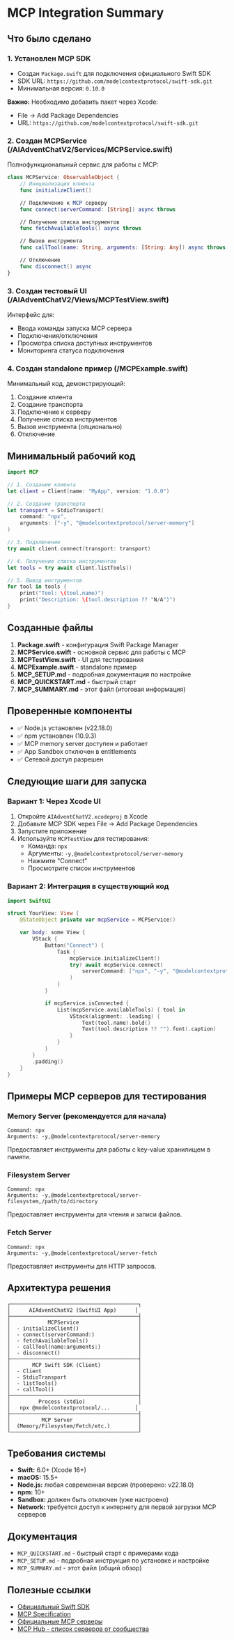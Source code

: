 # MCP Integration Summary

## Что было сделано

### 1. Установлен MCP SDK

- Создан `Package.swift` для подключения официального Swift SDK
- SDK URL: `https://github.com/modelcontextprotocol/swift-sdk.git`
- Минимальная версия: `0.10.0`

**Важно:** Необходимо добавить пакет через Xcode:
- File → Add Package Dependencies
- URL: `https://github.com/modelcontextprotocol/swift-sdk.git`

### 2. Создан MCPService (/AIAdventChatV2/Services/MCPService.swift)

Полнофункциональный сервис для работы с MCP:

```swift
class MCPService: ObservableObject {
    // Инициализация клиента
    func initializeClient()

    // Подключение к MCP серверу
    func connect(serverCommand: [String]) async throws

    // Получение списка инструментов
    func fetchAvailableTools() async throws

    // Вызов инструмента
    func callTool(name: String, arguments: [String: Any]) async throws -> ToolResult

    // Отключение
    func disconnect() async
}
```

### 3. Создан тестовый UI (/AIAdventChatV2/Views/MCPTestView.swift)

Интерфейс для:
- Ввода команды запуска MCP сервера
- Подключения/отключения
- Просмотра списка доступных инструментов
- Мониторинга статуса подключения

### 4. Создан standalone пример (/MCPExample.swift)

Минимальный код, демонстрирующий:
1. Создание клиента
2. Создание транспорта
3. Подключение к серверу
4. Получение списка инструментов
5. Вызов инструмента (опционально)
6. Отключение

## Минимальный рабочий код

```swift
import MCP

// 1. Создание клиента
let client = Client(name: "MyApp", version: "1.0.0")

// 2. Создание транспорта
let transport = StdioTransport(
    command: "npx",
    arguments: ["-y", "@modelcontextprotocol/server-memory"]
)

// 3. Подключение
try await client.connect(transport: transport)

// 4. Получение списка инструментов
let tools = try await client.listTools()

// 5. Вывод инструментов
for tool in tools {
    print("Tool: \(tool.name)")
    print("Description: \(tool.description ?? "N/A")")
}
```

## Созданные файлы

1. **Package.swift** - конфигурация Swift Package Manager
2. **MCPService.swift** - основной сервис для работы с MCP
3. **MCPTestView.swift** - UI для тестирования
4. **MCPExample.swift** - standalone пример
5. **MCP_SETUP.md** - подробная документация по настройке
6. **MCP_QUICKSTART.md** - быстрый старт
7. **MCP_SUMMARY.md** - этот файл (итоговая информация)

## Проверенные компоненты

- ✅ Node.js установлен (v22.18.0)
- ✅ npm установлен (10.9.3)
- ✅ MCP memory server доступен и работает
- ✅ App Sandbox отключен в entitlements
- ✅ Сетевой доступ разрешен

## Следующие шаги для запуска

### Вариант 1: Через Xcode UI

1. Откройте `AIAdventChatV2.xcodeproj` в Xcode
2. Добавьте MCP SDK через File → Add Package Dependencies
3. Запустите приложение
4. Используйте `MCPTestView` для тестирования:
   - Команда: `npx`
   - Аргументы: `-y,@modelcontextprotocol/server-memory`
   - Нажмите "Connect"
   - Просмотрите список инструментов

### Вариант 2: Интеграция в существующий код

```swift
import SwiftUI

struct YourView: View {
    @StateObject private var mcpService = MCPService()

    var body: some View {
        VStack {
            Button("Connect") {
                Task {
                    mcpService.initializeClient()
                    try? await mcpService.connect(
                        serverCommand: ["npx", "-y", "@modelcontextprotocol/server-memory"]
                    )
                }
            }

            if mcpService.isConnected {
                List(mcpService.availableTools) { tool in
                    VStack(alignment: .leading) {
                        Text(tool.name).bold()
                        Text(tool.description ?? "").font(.caption)
                    }
                }
            }
        }
        .padding()
    }
}
```

## Примеры MCP серверов для тестирования

### Memory Server (рекомендуется для начала)
```
Command: npx
Arguments: -y,@modelcontextprotocol/server-memory
```
Предоставляет инструменты для работы с key-value хранилищем в памяти.

### Filesystem Server
```
Command: npx
Arguments: -y,@modelcontextprotocol/server-filesystem,/path/to/directory
```
Предоставляет инструменты для чтения и записи файлов.

### Fetch Server
```
Command: npx
Arguments: -y,@modelcontextprotocol/server-fetch
```
Предоставляет инструменты для HTTP запросов.

## Архитектура решения

```
┌─────────────────────────────────────────┐
│      AIAdventChatV2 (SwiftUI App)      │
├─────────────────────────────────────────┤
│            MCPService                   │
│  - initializeClient()                   │
│  - connect(serverCommand:)              │
│  - fetchAvailableTools()                │
│  - callTool(name:arguments:)            │
│  - disconnect()                         │
├─────────────────────────────────────────┤
│       MCP Swift SDK (Client)            │
│  - Client                               │
│  - StdioTransport                       │
│  - listTools()                          │
│  - callTool()                           │
├─────────────────────────────────────────┤
│         Process (stdio)                 │
│   npx @modelcontextprotocol/...        │
├─────────────────────────────────────────┤
│          MCP Server                     │
│  (Memory/Filesystem/Fetch/etc.)         │
└─────────────────────────────────────────┘
```

## Требования системы

- **Swift:** 6.0+ (Xcode 16+)
- **macOS:** 15.5+
- **Node.js:** любая современная версия (проверено: v22.18.0)
- **npm:** 10+
- **Sandbox:** должен быть отключен (уже настроено)
- **Network:** требуется доступ к интернету для первой загрузки MCP серверов

## Документация

- `MCP_QUICKSTART.md` - быстрый старт с примерами кода
- `MCP_SETUP.md` - подробная инструкция по установке и настройке
- `MCP_SUMMARY.md` - этот файл (общий обзор)

## Полезные ссылки

- [Официальный Swift SDK](https://github.com/modelcontextprotocol/swift-sdk)
- [MCP Specification](https://spec.modelcontextprotocol.io/)
- [Официальные MCP серверы](https://github.com/modelcontextprotocol/servers)
- [MCP Hub - список серверов от сообщества](https://mcphub.tools/)

